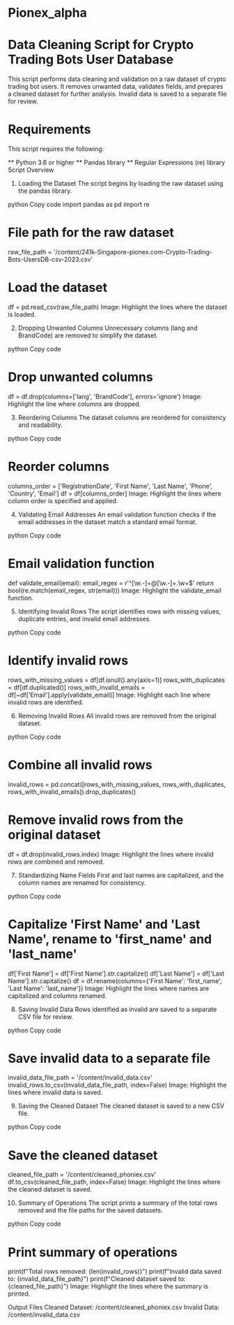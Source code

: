 # Pionex_alpha
# Data Cleaning Script for Crypto Trading Bots User Database
This script performs data cleaning and validation on a raw dataset of crypto trading bot users. It removes unwanted data, validates fields, and prepares a cleaned dataset for further analysis. Invalid data is saved to a separate file for review.

# Requirements
This script requires the following:

** Python 3.6 or higher
** Pandas library
** Regular Expressions (re) library
Script Overview
1. Loading the Dataset
The script begins by loading the raw dataset using the pandas library.

python
Copy code
import pandas as pd
import re

# File path for the raw dataset
raw_file_path = '/content/241k-Singapore-pionex.com-Crypto-Trading-Bots-UsersDB-csv-2023.csv'

# Load the dataset
df = pd.read_csv(raw_file_path)
Image: Highlight the lines where the dataset is loaded.

2. Dropping Unwanted Columns
Unnecessary columns (lang and BrandCode) are removed to simplify the dataset.

python
Copy code
# Drop unwanted columns
df = df.drop(columns=['lang', 'BrandCode'], errors='ignore')
Image: Highlight the line where columns are dropped.

3. Reordering Columns
The dataset columns are reordered for consistency and readability.

python
Copy code
# Reorder columns
columns_order = ['RegistrationDate', 'First Name', 'Last Name', 'Phone', 'Country', 'Email']
df = df[columns_order]
Image: Highlight the lines where column order is specified and applied.

4. Validating Email Addresses
An email validation function checks if the email addresses in the dataset match a standard email format.

python
Copy code
# Email validation function
def validate_email(email):
    email_regex = r'^[\w\.-]+@[\w\.-]+\.\w+$'
    return bool(re.match(email_regex, str(email)))
Image: Highlight the validate_email function.

5. Identifying Invalid Rows
The script identifies rows with missing values, duplicate entries, and invalid email addresses.

python
Copy code
# Identify invalid rows
rows_with_missing_values = df[df.isnull().any(axis=1)]
rows_with_duplicates = df[df.duplicated()]
rows_with_invalid_emails = df[~df['Email'].apply(validate_email)]
Image: Highlight each line where invalid rows are identified.

6. Removing Invalid Rows
All invalid rows are removed from the original dataset.

python
Copy code
# Combine all invalid rows
invalid_rows = pd.concat([rows_with_missing_values, rows_with_duplicates, rows_with_invalid_emails]).drop_duplicates()

# Remove invalid rows from the original dataset
df = df.drop(invalid_rows.index)
Image: Highlight the lines where invalid rows are combined and removed.

7. Standardizing Name Fields
First and last names are capitalized, and the column names are renamed for consistency.

python
Copy code
# Capitalize 'First Name' and 'Last Name', rename to 'first_name' and 'last_name'
df['First Name'] = df['First Name'].str.capitalize()
df['Last Name'] = df['Last Name'].str.capitalize()
df = df.rename(columns={'First Name': 'first_name', 'Last Name': 'last_name'})
Image: Highlight the lines where names are capitalized and columns renamed.

8. Saving Invalid Data
Rows identified as invalid are saved to a separate CSV file for review.

python
Copy code
# Save invalid data to a separate file
invalid_data_file_path = '/content/invalid_data.csv'
invalid_rows.to_csv(invalid_data_file_path, index=False)
Image: Highlight the lines where invalid data is saved.

9. Saving the Cleaned Dataset
The cleaned dataset is saved to a new CSV file.

python
Copy code
# Save the cleaned dataset
cleaned_file_path = '/content/cleaned_phoniex.csv'
df.to_csv(cleaned_file_path, index=False)
Image: Highlight the lines where the cleaned dataset is saved.

10. Summary of Operations
The script prints a summary of the total rows removed and the file paths for the saved datasets.

python
Copy code
# Print summary of operations
print(f"Total rows removed: {len(invalid_rows)}")
print(f"Invalid data saved to: {invalid_data_file_path}")
print(f"Cleaned dataset saved to: {cleaned_file_path}")
Image: Highlight the lines where the summary is printed.

Output Files
Cleaned Dataset: /content/cleaned_phoniex.csv
Invalid Data: /content/invalid_data.csv
